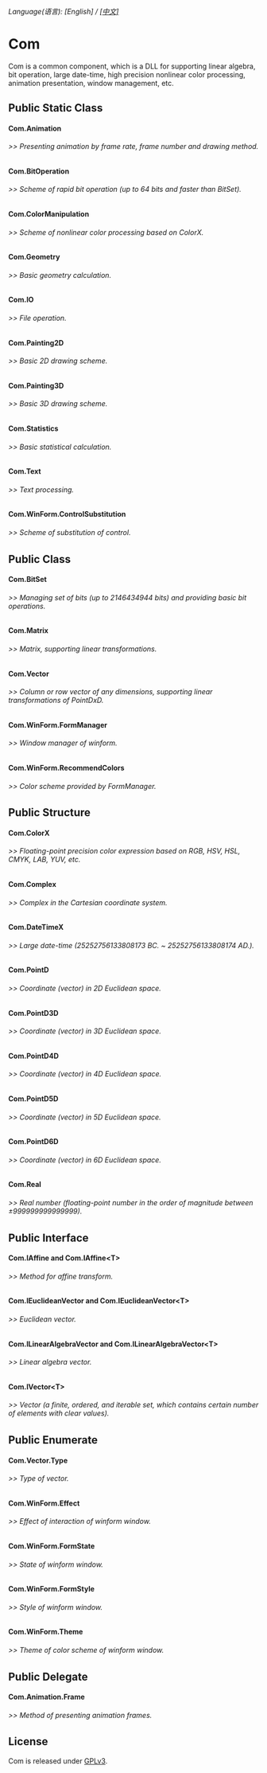 ###### Language\(语言\): \[English\] / [\[中文\]](README.md)

# Com
Com is a common component, which is a DLL for supporting linear algebra, bit operation, large date-time, high precision nonlinear color processing, animation presentation, window management, etc.

## Public Static Class
#### Com.Animation
###### >> Presenting animation by frame rate, frame number and drawing method.
#### Com.BitOperation
###### >> Scheme of rapid bit operation (up to 64 bits and faster than BitSet).
#### Com.ColorManipulation
###### >> Scheme of nonlinear color processing based on ColorX.
#### Com.Geometry
###### >> Basic geometry calculation.
#### Com.IO
###### >> File operation.
#### Com.Painting2D
###### >> Basic 2D drawing scheme.
#### Com.Painting3D
###### >> Basic 3D drawing scheme.
#### Com.Statistics
###### >> Basic statistical calculation.
#### Com.Text
###### >> Text processing.
#### Com.WinForm.ControlSubstitution
###### >> Scheme of substitution of control.

## Public Class
#### Com.BitSet
###### >> Managing set of bits (up to 2146434944 bits) and providing basic bit operations.
#### Com.Matrix
###### >> Matrix, supporting linear transformations.
#### Com.Vector
###### >> Column or row vector of any dimensions, supporting linear transformations of PointDxD.
#### Com.WinForm.FormManager
###### >> Window manager of winform.
#### Com.WinForm.RecommendColors
###### >> Color scheme provided by FormManager.

## Public Structure
#### Com.ColorX
###### >> Floating-point precision color expression based on RGB, HSV, HSL, CMYK, LAB, YUV, etc.
#### Com.Complex
###### >> Complex in the Cartesian coordinate system.
#### Com.DateTimeX
###### >> Large date-time (25252756133808173 BC. ~ 25252756133808174 AD.).
#### Com.PointD
###### >> Coordinate (vector) in 2D Euclidean space.
#### Com.PointD3D
###### >> Coordinate (vector) in 3D Euclidean space.
#### Com.PointD4D
###### >> Coordinate (vector) in 4D Euclidean space.
#### Com.PointD5D
###### >> Coordinate (vector) in 5D Euclidean space.
#### Com.PointD6D
###### >> Coordinate (vector) in 6D Euclidean space.
#### Com.Real
###### >> Real number (floating-point number in the order of magnitude between ±999999999999999).

## Public Interface
#### Com.IAffine and Com.IAffine\<T\>
###### >> Method for affine transform.
#### Com.IEuclideanVector and Com.IEuclideanVector\<T\>
###### >> Euclidean vector.
#### Com.ILinearAlgebraVector and Com.ILinearAlgebraVector\<T\>
###### >> Linear algebra vector.
#### Com.IVector\<T\>
###### >> Vector (a finite, ordered, and iterable set, which contains certain number of elements with clear values).

## Public Enumerate
#### Com.Vector.Type
###### >> Type of vector.
#### Com.WinForm.Effect
###### >> Effect of interaction of winform window.
#### Com.WinForm.FormState
###### >> State of winform window.
#### Com.WinForm.FormStyle
###### >> Style of winform window.
#### Com.WinForm.Theme
###### >> Theme of color scheme of winform window.

## Public Delegate
#### Com.Animation.Frame
###### >> Method of presenting animation frames.

## License
Com is released under [GPLv3](Com/LicenseInfo/GPLv3.txt).
